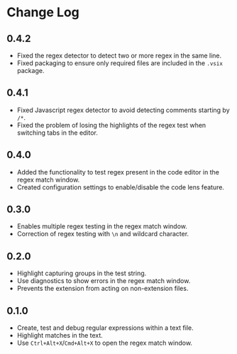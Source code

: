# Change Log

## 0.4.2

- Fixed the regex detector to detect two or more regex in the same line.
- Fixed packaging to ensure only required files are included in the `.vsix` package.

## 0.4.1

- Fixed Javascript regex detector to avoid detecting comments starting by `/*`.
- Fixed the problem of losing the highlights of the regex test when switching tabs in the editor.

## 0.4.0

- Added the functionality to test regex present in the code editor in the regex match window.
- Created configuration settings to enable/disable the code lens feature.

## 0.3.0

- Enables multiple regex testing in the regex match window.
- Correction of regex testing with `\n` and wildcard character.

## 0.2.0

- Highlight capturing groups in the test string.
- Use diagnostics to show errors in the regex match window.
- Prevents the extension from acting on non-extension files.

## 0.1.0

- Create, test and debug regular expressions within a text file.
- Highlight matches in the text.
- Use `Ctrl+Alt+X`/`Cmd+Alt+X` to open the regex match window.
